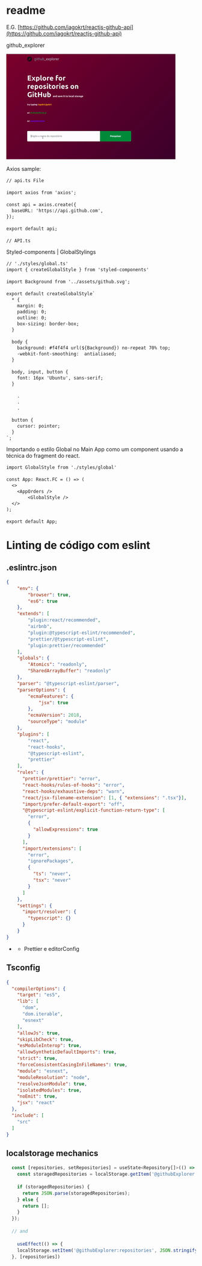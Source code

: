 # readme

E.G. [https://github.com/iagokrt/reactjs-github-api](https://github.com/iagokrt/reactjs-github-api)

github_explorer

![preview failed :(](https://github.com/iagokrt/reactjs-github-api/blob/master/preview.gif)

Axios sample:

```tsx
// api.ts File

import axios from 'axios';

const api = axios.create({
  baseURL: 'https://api.github.com',
});

export default api;

// API.ts
```

Styled-components | GlobalStylings

```tsx
// './styles/global.ts'
import { createGlobalStyle } from 'styled-components'

import Background from '../assets/github.svg';

export default createGlobalStyle`
  * {
    margin: 0;
    padding: 0;
    outline: 0;
    box-sizing: border-box;
  }

  body {
    background: #f4f4f4 url(${Background}) no-repeat 70% top;
    -webkit-font-smoothing:  antialiased;
  }

  body, input, button {
    font: 16px 'Ubuntu', sans-serif;
  }

	.
	.
	.

  button {
    cursor: pointer;
  }
`;
```

Importando o estilo Global no Main App como um component usando a técnica do fragment do react.

```tsx
import GlobalStyle from './styles/global'

const App: React.FC = () => (
  <>
    <AppOrders />
		<GlobalStyle />
  </>
);

export default App;
```

# Linting de código com eslint

## .eslintrc.json

```json
{
    "env": {
        "browser": true,
        "es6": true
    },
    "extends": [
        "plugin:react/recommended",
        "airbnb",
        "plugin:@typescript-eslint/recommended",
        "prettier/@typescript-eslint",
        "plugin:prettier/recommended"
    ],
    "globals": {
        "Atomics": "readonly",
        "SharedArrayBuffer": "readonly"
    },
    "parser": "@typescript-eslint/parser",
    "parserOptions": {
        "ecmaFeatures": {
            "jsx": true
        },
        "ecmaVersion": 2018,
        "sourceType": "module"
    },
    "plugins": [
        "react",
        "react-hooks",
        "@typescript-eslint",
        "prettier"
    ],
    "rules": {
      "prettier/prettier": "error",
      "react-hooks/rules-of-hooks": "error",
      "react-hooks/exhaustive-deps": "warn",
      "react/jsx-filename-extension": [1, { "extensions": ".tsx"}],
      "import/prefer-default-export": "off",
      "@typescript-eslint/explicit-function-return-type": [
        "error",
        {
          "allowExpressions": true
        }
      ],
      "import/extensions": [
        "error",
        "ignorePackages",
        {
          "ts": "never",
          "tsx": "never"
        }
      ]
    },
    "settings": {
      "import/resolver": {
        "typescript": {}
      }
    }
}
```

- + Prettier e editorConfig

## Tsconfig

```json
{
  "compilerOptions": {
    "target": "es5",
    "lib": [
      "dom",
      "dom.iterable",
      "esnext"
    ],
    "allowJs": true,
    "skipLibCheck": true,
    "esModuleInterop": true,
    "allowSyntheticDefaultImports": true,
    "strict": true,
    "forceConsistentCasingInFileNames": true,
    "module": "esnext",
    "moduleResolution": "node",
    "resolveJsonModule": true,
    "isolatedModules": true,
    "noEmit": true,
    "jsx": "react"
  },
  "include": [
    "src"
  ]
}
```


## localstorage mechanics

```js
  const [repositories, setRepositories] = useState<Repository[]>(() => {
    const storagedRepositories = localStorage.getItem('@githubExplorer:repositories');

    if (storagedRepositories) {
      return JSON.parse(storagedRepositories);
    } else {
      return [];
    }
  });

  // and

    useEffect(() => {
    localStorage.setItem('@githubExplorer:repositories', JSON.stringify(repositories));
  }, [repositories])
```


